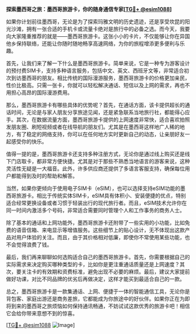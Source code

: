 **探索墨西哥之旅：墨西哥旅游卡，你的随身通信专家[[TG💪+ @esim1088](https://t.me/s/esim1088)]**

如果你计划前往墨西哥，无论是为了探索玛雅文明的历史遗迹，还是享受坎昆的阳光沙滩，拥有一张合适的手机卡或流量卡绝对是旅行中的必备之选。而今天，我要向大家隆重推荐的就是——墨西哥旅游卡。这张小小的卡片，不仅能够让你在异国他乡保持联络，还能让你随时随地畅享高速网络，为你的旅程增添更多便利与乐趣。

首先，让我们来了解一下什么是墨西哥旅游卡。简单来说，它是一种专为游客设计的预付费SIM卡，支持多种语言服务，包括中文、英文、西班牙文等，非常适合初次到访墨西哥的朋友。相比传统的国际漫游服务，墨西哥旅游卡的价格更加亲民，性价比极高。只需一张卡，你就可以轻松解决通话、短信以及上网的需求，再也不用担心高昂的国际漫游费用。

那么，墨西哥旅游卡有哪些具体的优势呢？首先，在通话方面，该卡提供超长的通话时间，无论是与家人朋友分享旅途见闻，还是紧急联系当地旅行社，都能得心应手。其次，在数据流量方面，墨西哥旅游卡提供的上网速度非常快，适合喜欢拍照发朋友圈、刷短视频或者在线导航的朋友们。尤其是在墨西哥这样地广人稀的地方，有了稳定的网络支持，你可以在任何地方实时更新自己的动态，让亲朋好友一起感受你的快乐。

值得一提的是，墨西哥旅游卡还支持多种注册方式，无论你是通过线上购买还是线下门店取卡，都非常方便快捷。尤其是对于那些不熟悉当地语言的游客来说，这种灵活性无疑是一大福音。此外，许多供应商还提供了多语言客服支持，确保每位用户都能得到及时的帮助和解答。

当然，如果你更倾向于使用电子SIM卡（eSIM），也可以选择支持eSIM功能的墨西哥旅游卡。相比于传统实体SIM卡，eSIM具有体积小、安装便捷的优点，特别适合经常更换设备或者习惯于轻装出行的现代旅行者。而且，eSIM技术允许你在同一时间内激活多个号码，非常适合需要同时管理个人和工作事务的商务人士。

除了基本的通话和上网功能外，墨西哥旅游卡还附带了一些实用的小功能，比如免费的语音信箱、来电显示等增值服务。这些细节上的贴心设计，无不体现出这款产品对用户体验的关注。而且，由于其价格相对低廉，即使你不常使用某些功能，也不会觉得浪费了钱。

最后，我们再来聊聊如何选购适合自己的墨西哥旅游卡。首先，你需要根据自己的实际需求来决定购买哪种类型的卡，比如你是更注重通话质量还是上网速度？其次，要关注卡的有效期和资费标准，避免出现不必要的麻烦。最后，建议大家提前做好功课，对比不同品牌的优劣后再做决定，这样才能买到最适合自己的一款。

总之，墨西哥旅游卡是一款集通话、上网、便捷于一体的智能通信工具，无论你是背包客、家庭出游还是商务差旅，它都能成为你旅途中的好伙伴。如果你正在为即将到来的墨西哥之旅烦恼如何保持通讯畅通，不妨试试这款优秀的旅游卡吧！相信它会给你带来意想不到的惊喜。

[[TG💪+ @esim1088](https://t.me/s/esim1088) ![Image](https://i.postimg.cc/4NQfJmqS/Snipaste-2025-05-13-00-14-12.png)]
